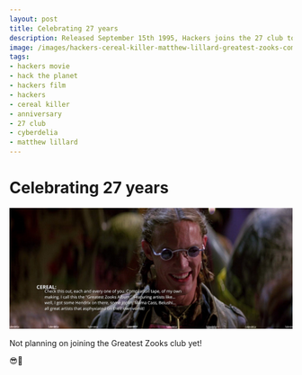 ```yaml
---
layout: post
title: Celebrating 27 years
description: Released September 15th 1995, Hackers joins the 27 club today. But not the one with Cereal Killer's Greatest Zooks.
image: /images/hackers-cereal-killer-matthew-lillard-greatest-zooks-compilation-tape-outside-cyberdelia-nyc.jpg
tags:
- hackers movie
- hack the planet
- hackers film
- hackers
- cereal killer
- anniversary
- 27 club
- cyberdelia
- matthew lillard
---
```


# Celebrating 27 years

[![Scene from Hackers (1995) with the character Cereal Killer standing outside the Cyberdelia club on a New York City street at night, surrounded by a handful of people holding a cassette tape. "Check this out, each and every one of you. Compilation tape, of my own making. I call this the Greatest Zooks Album. Featuring artists like, well I got some Hendrix on there, some Joplin, Mama Cass, Belushi... all great artists that asphyxiated on their own vomit! Can't get this in stores, man, I made it!"](/images/hackers-cereal-killer-matthew-lillard-greatest-zooks-compilation-tape-outside-cyberdelia-nyc.jpg)](/images/hackers-cereal-killer-matthew-lillard-greatest-zooks-compilation-tape-outside-cyberdelia-nyc.jpg "Can't get this in stores, man!")

Not planning on joining the Greatest Zooks club yet! 

😎🎂

